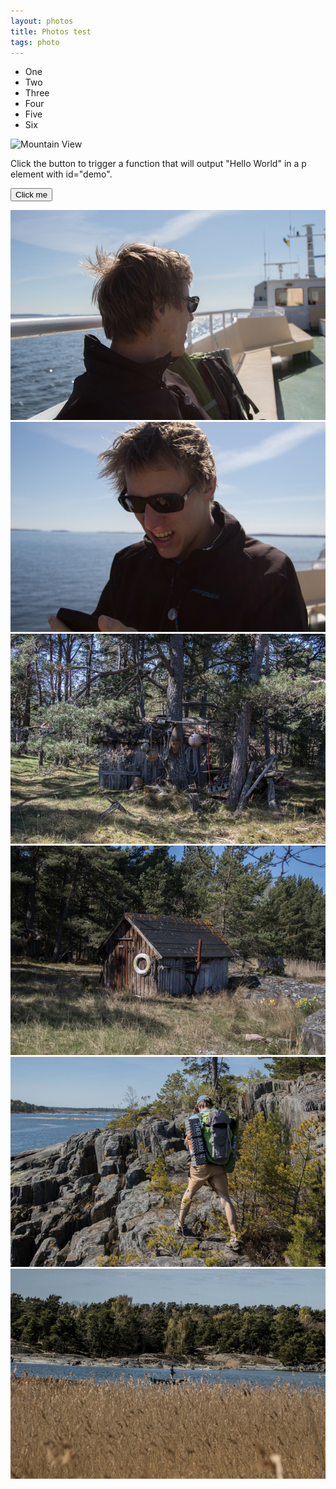 ```yaml
---
layout: photos
title: Photos test
tags: photo
---
```

<ul>
    <li onclick="disp('#q1')" id="q1">One</li>
    <li onclick="disp('#w')" id="w">Two</li>
    <li onclick="disp('#e')" id="e">Three</li>
    <li onclick="disp('#r')" id="r">Four</li>
    <li onclick="disp('#t')" id="t">Five</li>
    <li id="y" onclick="disp('#'+id)">Six</li>
</ul>

<img src="http://img0.mxstatic.com/wallpapers/8daae8e966248ff339b3310f6fcde6fe_large.jpeg" alt="Mountain View" id="dfdfd" onclick="disp('#'+id)">

<p>Click the button to trigger a function that will output "Hello World" in a p element with id="demo".</p>

<button onclick="myFunction()">Click me</button>

<p id="demo"></p>

<script>
var old_id = '';
var state = false

function myFunction() {
    document.getElementById("demo").innerHTML = state;
}

function printId(id){
alert(id);
}

function disp(id){
    var state_new = state;
    if (!state || old_id !=  id){
        var rmItem = document.querySelector(id);
        rmItem.classList.add("col-md-4");
        rmItem.style.width = "70px"
        state_new = true;
    }
    if (((old_id==id && state) || old_id !=  id) && old_id != '') {
        var addItem = document.querySelector(old_id);
        addItem.classList.remove("disableMenu");
        state_new = (old_id !=  id);
    }
    state = state_new;
    old_id = id;
}

</script>


<section class="row">
<div class="thumbnails col-xs-6 col-sm-4 col-md-4" id="a5F0A7051-1.jpg" onclick="showBig('#'+id)">
  <img src="/photos/2016-05-26-test/5F0A7051-1.jpg" class="img-rounded">
</div>
<div class="thumbnails col-xs-6 col-sm-4 col-md-4" id="a5F0A7053-1.jpg" onclick="showBig('#'+id)">
  <img src="/photos/2016-05-26-test/5F0A7053-1.jpg" class="img-rounded">
</div>
<div class="thumbnails col-xs-6 col-sm-4 col-md-4" id="a5F0A7061-1.jpg" onclick="showBig('#'+id)">
  <img src="/photos/2016-05-26-test/5F0A7061-1.jpg" class="img-rounded">
</div>
<div class="thumbnails col-xs-6 col-sm-4 col-md-4" id="a5F0A7068-1.jpg" onclick="showBig('#'+id)">
  <img src="/photos/2016-05-26-test/5F0A7068-1.jpg" class="img-rounded">
</div>
<div class="thumbnails col-xs-6 col-sm-4 col-md-4" id="a5F0A7072-1.jpg" onclick="showBig('#'+id)">
  <img src="/photos/2016-05-26-test/5F0A7072-1.jpg" class="img-rounded">
</div>
<div class="thumbnails col-xs-6 col-sm-4 col-md-4" id="a5F0A7075-1.jpg" onclick="showBig('#'+id)">
  <img src="/photos/2016-05-26-test/5F0A7075-1.jpg" class="img-rounded">
</div>
</section>
